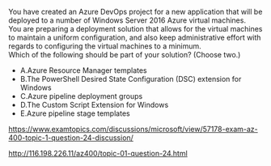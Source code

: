 You have created an Azure DevOps project for a new application that will be deployed to a number of Windows Server 2016 Azure virtual machines.<br/>You are preparing a deployment solution that allows for the virtual machines to maintain a uniform configuration, and also keep administrative effort with regards to configuring the virtual machines to a minimum.<br/>Which of the following should be part of your solution? (Choose two.)<br/><ul><li class="multi-choice-item correct-hidden"><span class="multi-choice-letter" data-choice-letter="A">A.</span>Azure Resource Manager templates</li><li class="multi-choice-item"><span class="multi-choice-letter" data-choice-letter="B">B.</span>The PowerShell Desired State Configuration (DSC) extension for Windows</li><li class="multi-choice-item"><span class="multi-choice-letter" data-choice-letter="C">C.</span>Azure pipeline deployment groups</li><li class="multi-choice-item correct-hidden"><span class="multi-choice-letter" data-choice-letter="D">D.</span>The Custom Script Extension for Windows</li><li class="multi-choice-item"><span class="multi-choice-letter" data-choice-letter="E">E.</span>Azure pipeline stage templates</li></ul><p><a href="https://www.examtopics.com/discussions/microsoft/view/57178-exam-az-400-topic-1-question-24-discussion/">https://www.examtopics.com/discussions/microsoft/view/57178-exam-az-400-topic-1-question-24-discussion/</a></p><p><a href="http://116.198.226.11/az400/topic-01-question-24.html">http://116.198.226.11/az400/topic-01-question-24.html</a></p><script src="https://giscus.app/client.js"                    data-repo="azsamples/az204"                    data-repo-id="R_kgDOMRXzDQ"                    data-category="General"                    data-category-id="DIC_kwDOMRXzDc4Cgi27"                    data-mapping="pathname"                    data-strict="1"                    data-reactions-enabled="0"                    data-emit-metadata="0"                    data-input-position="bottom"                    data-theme="preferred_color_scheme"                    data-lang="en"                    crossorigin="anonymous"                    async>                    </script>